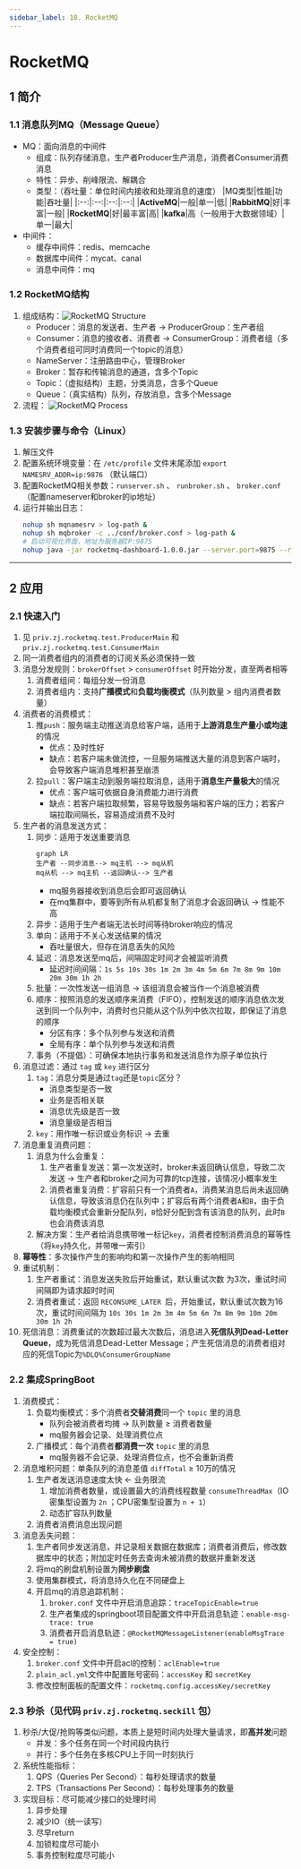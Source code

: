 ```yaml
---
sidebar_label: 10. RocketMQ
---
```


# RocketMQ

## 1 简介
### 1.1 消息队列MQ（Message Queue）
- MQ：面向消息的中间件
    - 组成：队列存储消息，生产者Producer生产消息，消费者Consumer消费消息
    - 特性：异步、削峰限流、解耦合
    - 类型：（吞吐量：单位时间内接收和处理消息的速度）
        |MQ类型|性能|功能|吞吐量|
        |:--:|:--:|:--:|:--:|
        |**ActiveMQ**|一般|单一|低|
        |**RabbitMQ**|好|丰富|一般|
        |**RocketMQ**|好|最丰富|高|
        |**kafka**|高（一般用于大数据领域）|单一|最大|
- 中间件：
    - 缓存中间件：redis、memcache
    - 数据库中间件：mycat、canal
    - 消息中间件：mq

### 1.2 RocketMQ结构
1. 组成结构：![RocketMQ Structure](./img/10.1.rocketmq_structure.jpg)
    - Producer：消息的发送者、生产者 &rarr; ProducerGroup：生产者组
    - Consumer：消息的接收者、消费者 &rarr; ConsumerGroup：消费者组（多个消费者组可同时消费同一个topic的消息）
    - NameServer：注册路由中心，管理Broker
    - Broker：暂存和传输消息的通道，含多个Topic
    - Topic：（虚拟结构）主题，分类消息，含多个Queue
    - Queue：（真实结构）队列，存放消息，含多个Message
2. 流程：
    ![RocketMQ Process](./img/10.2.rocketmq_process.jpg)

### 1.3 安装步骤与命令（Linux）
1. 解压文件
2. 配置系统环境变量：在 `/etc/profile` 文件末尾添加 `export NAMESRV_ADDR=ip:9876` （默认端口）
3. 配置RocketMQ相关参数：`runserver.sh` 、 `runbroker.sh` 、 `broker.conf` （配置nameserver和broker的ip地址）
4. 运行并输出日志：
    ```bash showLineNumbers
    nohup sh mqnamesrv > log-path &
    nohup sh mqbroker -c ../conf/broker.conf > log-path &
    # 启动可视化界面，地址为服务器IP:9875
    nohup java -jar rocketmq-dashboard-1.0.0.jar --server.port=9875 --rocketmq.config.namesrvAddr=127.0.0.1:9876 > log-path &
    ```

---

## 2 应用
### 2.1 快速入门
1. 见 `priv.zj.rocketmq.test.ProducerMain` 和 `priv.zj.rocketmq.test.ConsumerMain`
2. 同一消费者组内的消费者的订阅关系必须保持一致
3. 消息分发规则：`brokerOffset` &gt; `consumerOffset` 时开始分发，直至两者相等
    1. 消费者组间：每组分发一份消息
    2. 消费者组内：支持**广播模式**和**负载均衡模式**（队列数量 &gt; 组内消费者数量）
4. 消费者的消费模式：
    1. 推`push`：服务端主动推送消息给客户端，适用于**上游消息生产量小或均速**的情况
        - 优点：及时性好
        - 缺点：若客户端未做流控，一旦服务端推送大量的消息到客户端时，会导致客户端消息堆积甚至崩溃
    2. 拉`pull`：客户端主动到服务端拉取消息，适用于**消息生产量极大**的情况
        - 优点：客户端可依据自身消费能力进行消费
        - 缺点：若客户端拉取频繁，容易导致服务端和客户端的压力；若客户端拉取间隔长，容易造成消费不及时
5. 生产者的消息发送方式：
    1. 同步：适用于发送重要消息
        ```mermaid
        graph LR
        生产者 --同步消息--> mq主机 --> mq从机
        mq从机 --> mq主机 --返回确认--> 生产者
        ```
        - mq服务器接收到消息后会即可返回确认
        - 在mq集群中，要等到所有从机都复制了消息才会返回确认 &rarr; 性能不高
    2. 异步：适用于生产者端无法长时间等待broker响应的情况
    3. 单向：适用于不关心发送结果的情况
        - 吞吐量很大，但存在消息丢失的风险
    4. 延迟：消息发送至mq后，间隔固定时间才会被监听消费
        - 延迟时间间隔：`1s 5s 10s 30s 1m 2m 3m 4m 5m 6m 7m 8m 9m 10m 20m 30m 1h 2h`
    5. 批量：一次性发送一组消息 &rarr; 该组消息会被当作一个消息被消费
    6. 顺序：按照消息的发送顺序来消费（FIFO），控制发送的顺序消息依次发送到同一个队列中，消费时也只能从这个队列中依次拉取，即保证了消息的顺序
        - 分区有序：多个队列参与发送和消费
        - 全局有序：单个队列参与发送和消费
    7. 事务（不提倡）：可确保本地执行事务和发送消息作为原子单位执行
6. 消息过滤：通过 `tag` 或 `key` 进行区分
    1. `tag`：消息分类是通过`tag`还是`topic`区分？
        - 消息类型是否一致
        - 业务是否相关联
        - 消息优先级是否一致
        - 消息量级是否相当
    2. `key`：用作唯一标识或业务标识 &rarr; 去重
7. 消息重复消费问题：
    1. 消息为什么会重复：
        1. 生产者重复发送：第一次发送时，broker未返回确认信息，导致二次发送 &rarr; 生产者和broker之间为可靠的tcp连接，该情况小概率发生
        2. 消费者重复消费：扩容前只有一个消费者`A`，消费某消息后尚未返回确认信息，导致该消息仍在队列中；扩容后有两个消费者`A`和`B`，由于负载均衡模式会重新分配队列，`B`恰好分配到含有该消息的队列，此时`B`也会消费该消息
    2. 解决方案：生产者给消息携带唯一标记`key`，消费者控制消费消息的幂等性（将`key`持久化，并带唯一索引）
8. **幂等性**：多次操作产生的影响均和第一次操作产生的影响相同
9. 重试机制：
    1. 生产者重试：消息发送失败后开始重试，默认重试次数
    为3次，重试时间间隔即为请求超时时间
    2. 消费者重试：返回 `RECONSUME_LATER `后，开始重试，默认重试次数为16次，重试时间间隔为 `10s 30s 1m 2m 3m 4m 5m 6m 7m 8m 9m 10m 20m 30m 1h 2h`
10. 死信消息：消费重试的次数超过最大次数后，消息进入**死信队列Dead-Letter Queue**，成为死信消息Dead-Letter Message；产生死信消息的消费者组对应的死信Topic为`%DLQ%ConsumerGroupName`

### 2.2 集成SpringBoot
1. 消费模式：
    1. 负载均衡模式：多个消费者**交替消费**同一个 `topic` 里的消息
        - 队列会被消费者均摊 &rarr; 队列数量 &ge; 消费者数量
        - mq服务器会记录、处理消费位点
    2. 广播模式：每个消费者**都消费一次** `topic` 里的消息
        - mq服务器不会记录、处理消费位点，也不会重新消费
2. 消息堆积问题：单条队列的消息差值 `diffTotal` &ge; 10万的情况
    1. 生产者发送消息速度太快 &larr; 业务限流
        1. 增加消费者数量，或设置最大的消费线程数量 `consumeThreadMax`（IO密集型设置为 `2n` ；CPU密集型设置为 `n + 1`）
        2. 动态扩容队列数量
    2. 消费者消费消息出现问题
3. 消息丢失问题：
    1. 生产者同步发送消息，并记录相关数据在数据库；消费者消费后，修改数据库中的状态；附加定时任务去查询未被消费的数据并重新发送
    2. 将mq的刷盘机制设置为**同步刷盘**
    3. 使用集群模式，将消息持久化在不同硬盘上
    4. 开启mq的消息追踪机制：
        1. `broker.conf` 文件中开启消息追踪：`traceTopicEnable=true`
        2. 生产者集成的springboot项目配置文件中开启消息轨迹：`enable-msg-trace: true`
        3. 消费者开启消息轨迹：`@RocketMQMessageListener(enableMsgTrace = true)`
4. 安全控制：
    1. `broker.conf` 文件中开启acl的控制：`aclEnable=true`
    2. `plain_acl.yml`文件中配置账号密码：`accessKey` 和 `secretKey`
    3. 修改控制面板的配置文件：`rocketmq.config.accessKey/secretKey`

### 2.3 秒杀（见代码 `priv.zj.rocketmq.seckill` 包）
1. 秒杀/大促/抢购等类似问题，本质上是短时间内处理大量请求，即**高并发**问题
    - 并发：多个任务在同一个时间段内执行
    - 并行：多个任务在多核CPU上于同一时刻执行
2. 系统性能指标：
    1. QPS（Queries Per Second）：每秒处理请求的数量
    2. TPS（Transactions Per Second）：每秒处理事务的数量
3. 实现目标：尽可能减少接口的处理时间
    1. 异步处理
    2. 减少IO（统一读写）
    3. 尽早return
    4. 加锁粒度尽可能小
    5. 事务控制粒度尽可能小